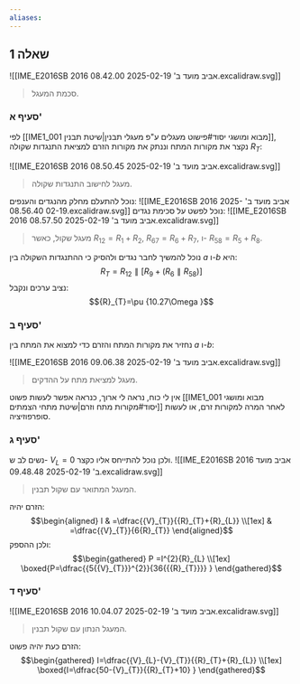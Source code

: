```yaml
---
aliases:
---
```

## שאלה 1
![[IME_E2016SB 2016 אביב מועד ב' 2025-02-19 08.42.00.excalidraw.svg]]
>סכמת המעגל.

### סעיף א'
לפי [[IME1_001 מבוא ומושגי יסוד#פישוט מעגלים ע"פ מעגלי תבנין|שיטת תבנין]], נקצר את מקורות המתח וננתק את מקורות הזרם למציאת התנגדות שקולה ${R}_{T}$:

![[IME_E2016SB 2016 אביב מועד ב' 2025-02-19 08.50.45.excalidraw.svg]]
>מעגל לחישוב התנגדות שקולה.

נוכל להתעלם מחלק מהנגדים והענפים:
![[IME_E2016SB 2016 אביב מועד ב' 2025-02-19 08.56.40.excalidraw.svg]]
נוכל לפשט על סכימת נגדים:
![[IME_E2016SB 2016 אביב מועד ב' 2025-02-19 08.57.50.excalidraw.svg]]
>מעגל שקול, כאשר ${R}_{12}={R}_{1}+{R}_{2}$, ${R}_{67}={R}_{6}+{R}_{7}$, ו- ${R}_{58}={R}_{5}+{R}_{8}$.

נוכל להמשיך לחבר נגדים ולהסיק כי ההתנגדות השקולה בין $a$ ו-$b$ היא:
$${R}_{T}={R}_{12}\parallel [{R}_{9}+({R}_{6}\parallel {R}_{58})]$$
נציב ערכים ונקבל:
$${R}_{T}=\pu {10.27\Omega }$$

### סעיף ב'
נחזיר את מקורות המתח והזרם כדי למצוא את המתח בין $a$ ו-$b$:

![[IME_E2016SB 2016 אביב מועד ב' 2025-02-19 09.06.38.excalidraw.svg]]
>מעגל למציאת מתח על ההדקים.

אין לי כוח, נראה לי ארוך, כנראה אפשר לעשות פשוט [[IME1_001 מבוא ומושגי יסוד#מקורות מתח וזרם|שיטת מתחי הצמתים]] לאחר המרה למקורות זרם, או לעשות סופרפוזיציה.

### סעיף ג'
נשים לב ש- ${V}_{L}=0$ ולכן נוכל להתייחס אליו כקצר.
![[IME_E2016SB 2016 אביב מועד ב' 2025-02-19 09.48.48.excalidraw.svg]]
>המעגל המתואר עם שקול תבנין.

הזרם יהיה:
$$\begin{aligned}
I & =\dfrac{{V}_{T}}{{R}_{T}+{R}_{L}} \\[1ex]
 & =\dfrac{{V}_{T}}{6{R}_{T}}
\end{aligned}$$
ולכן ההספק:
$$\begin{gathered}
P  =I^{2}{R}_{L} \\[1ex]
\boxed{P=\dfrac{{5{{V}_{T}}}^{2}}{36{{{R}_{T}}}} }
\end{gathered}$$

### סעיף ד'
![[IME_E2016SB 2016 אביב מועד ב' 2025-02-19 10.04.07.excalidraw.svg]]
>המעגל הנתון עם שקול תבנין.

הזרם כעת יהיה פשוט:
$$\begin{gathered}
I=\dfrac{{V}_{L}-{V}_{T}}{{R}_{T}+{R}_{L}} \\[1ex]
\boxed{I=\dfrac{50-{V}_{T}}{{R}_{T}+10} }
\end{gathered}$$

